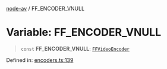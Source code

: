 [node-av](../globals.md) / FF\_ENCODER\_VNULL

# Variable: FF\_ENCODER\_VNULL

> `const` **FF\_ENCODER\_VNULL**: [`FFVideoEncoder`](../type-aliases/FFVideoEncoder.md)

Defined in: [encoders.ts:139](https://github.com/seydx/av/blob/f8631fc881b394300b1479f511d55cf1c370a87f/src/constants/encoders.ts#L139)
